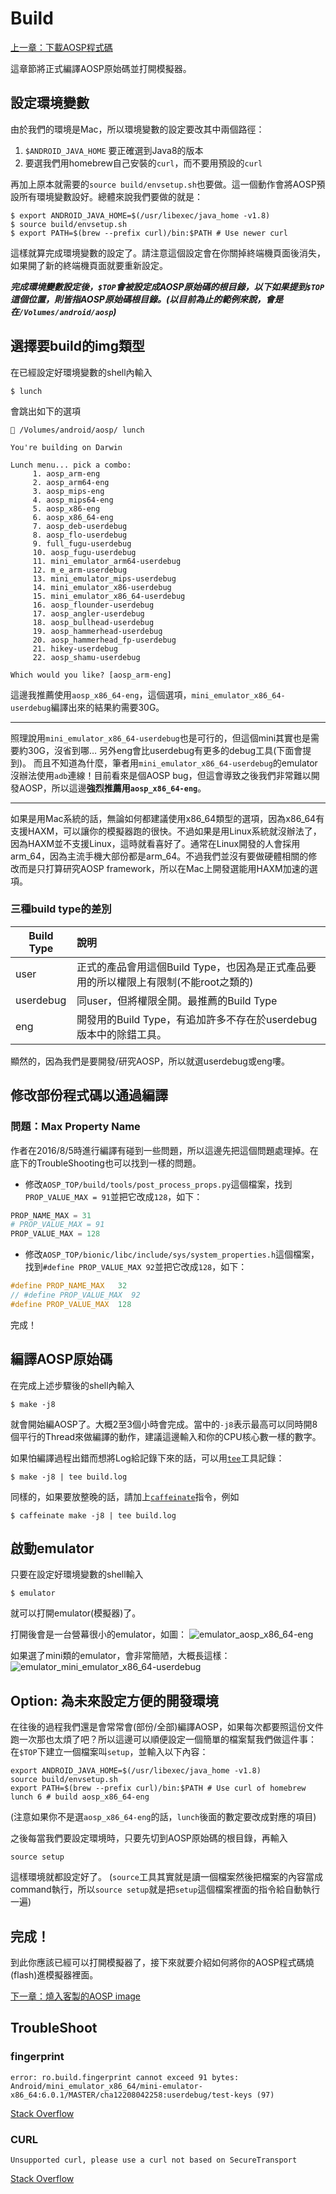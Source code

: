 # Build

[上一章：下載AOSP程式碼](/ch2_download)

這章節將正式編譯AOSP原始碼並打開模擬器。

## 設定環境變數

由於我們的環境是Mac，所以環境變數的設定要改其中兩個路徑：

1. `$ANDROID_JAVA_HOME` 要正確選到Java8的版本
2. 要選我們用homebrew自己安裝的`curl`，而不要用預設的`curl`

再加上原本就需要的`source build/envsetup.sh`也要做。這一個動作會將AOSP預設所有環境變數設好。總體來說我們要做的就是：

```shell
$ export ANDROID_JAVA_HOME=$(/usr/libexec/java_home -v1.8)
$ source build/envsetup.sh
$ export PATH=$(brew --prefix curl)/bin:$PATH # Use newer curl
```

這樣就算完成環境變數的設定了。請注意這個設定會在你關掉終端機頁面後消失，如果開了新的終端機頁面就要重新設定。

***完成環境變數設定後，`$TOP`會被設定成AOSP原始碼的根目錄，以下如果提到`$TOP`這個位置，則皆指AOSP原始碼根目錄。(以目前為止的範例來說，會是在`/Volumes/android/aosp`)***

## 選擇要build的img類型

在已經設定好環境變數的shell內輸入

```
$ lunch
```

會跳出如下的選項

```
 /Volumes/android/aosp/ lunch

You're building on Darwin

Lunch menu... pick a combo:
     1. aosp_arm-eng
     2. aosp_arm64-eng
     3. aosp_mips-eng
     4. aosp_mips64-eng
     5. aosp_x86-eng
     6. aosp_x86_64-eng
     7. aosp_deb-userdebug
     8. aosp_flo-userdebug
     9. full_fugu-userdebug
     10. aosp_fugu-userdebug
     11. mini_emulator_arm64-userdebug
     12. m_e_arm-userdebug
     13. mini_emulator_mips-userdebug
     14. mini_emulator_x86-userdebug
     15. mini_emulator_x86_64-userdebug
     16. aosp_flounder-userdebug
     17. aosp_angler-userdebug
     18. aosp_bullhead-userdebug
     19. aosp_hammerhead-userdebug
     20. aosp_hammerhead_fp-userdebug
     21. hikey-userdebug
     22. aosp_shamu-userdebug

Which would you like? [aosp_arm-eng] 
```

這邊我推薦使用`aosp_x86_64-eng`，這個選項，`mini_emulator_x86_64-userdebug`編譯出來的結果約需要30G。

----

照理說用`mini_emulator_x86_64-userdebug`也是可行的，但這個mini其實也是需要約30G，沒省到哪…
另外eng會比userdebug有更多的debug工具(下面會提到)。
而且不知道為什麼，筆者用`mini_emulator_x86_64-userdebug`的emulator沒辦法使用`adb`連線！目前看來是個AOSP bug，但這會導致之後我們非常難以開發AOSP，所以這邊**強烈推薦用`aosp_x86_64-eng`**。

----

如果是用Mac系統的話，無論如何都建議使用x86_64類型的選項，因為x86_64有支援HAXM，可以讓你的模擬器跑的很快。不過如果是用Linux系統就沒辦法了，因為HAXM並不支援Linux，這時就看喜好了。通常在Linux開發的人會採用arm_64，因為主流手機大部份都是arm_64。不過我們並沒有要做硬體相關的修改而是只打算研究AOSP framework，所以在Mac上開發選能用HAXM加速的選項。


### 三種build type的差別

|Build Type| 說明
|----------|:---
| user     |正式的產品會用這個Build Type，也因為是正式產品要用的所以權限上有限制(不能root之類的)
| userdebug|同user，但將權限全開。最推薦的Build Type
| eng      |開發用的Build Type，有追加許多不存在於userdebug版本中的除錯工具。

顯然的，因為我們是要開發/研究AOSP，所以就選userdebug或eng嘍。

## 修改部份程式碼以通過編譯

### 問題：Max Property Name

作者在2016/8/5時進行編譯有碰到一些問題，所以這邊先把這個問題處理掉。在底下的TroubleShooting也可以找到一樣的問題。

* 修改`AOSP_TOP/build/tools/post_process_props.py`這個檔案，找到`PROP_VALUE_MAX = 91`並把它改成`128`，如下：

```python
PROP_NAME_MAX = 31
# PROP_VALUE_MAX = 91
PROP_VALUE_MAX = 128
```

* 修改`AOSP_TOP/bionic/libc/include/sys/system_properties.h`這個檔案，找到`#define PROP_VALUE_MAX 92`並把它改成`128`，如下：

```c
#define PROP_NAME_MAX   32
// #define PROP_VALUE_MAX  92
#define PROP_VALUE_MAX  128
```

完成！

## 編譯AOSP原始碼

在完成上述步驟後的shell內輸入

```shell
$ make -j8
```

就會開始編AOSP了。大概2至3個小時會完成。當中的`-j8`表示最高可以同時開8個平行的Thread來做編譯的動作，建議這邊輸入和你的CPU核心數一樣的數字。

如果怕編譯過程出錯而想將Log給記錄下來的話，可以用[`tee`](/appendix/cli-tools/tee.md)工具記錄：

```shell
$ make -j8 | tee build.log
```

同樣的，如果要放整晚的話，請加上[`caffeinate`](/appendix/cli-tools/caffeinate.md)指令，例如

```shell
$ caffeinate make -j8 | tee build.log
```

## 啟動emulator

只要在設定好環境變數的shell輸入

```shell
$ emulator
```

就可以打開emulator(模擬器)了。

打開後會是一台營幕很小的emulator，如圖：
![emulator_aosp_x86_64-eng](emulator_aosp_x86_64-eng.png)

如果選了mini類的emulator，會非常簡陋，大概長這樣：
![emulator_mini_emulator_x86_64-userdebug](emulator_mini_emulator_x86_64-userdebug.png)


## Option: 為未來設定方便的開發環境

在往後的過程我們還是會常常會(部份/全部)編譯AOSP，如果每次都要照這份文件跑一次那也太煩了吧？所以這邊可以順便設定一個簡單的檔案幫我們做這件事：
在`$TOP`下建立一個檔案叫`setup`，並輸入以下內容：

```shell
export ANDROID_JAVA_HOME=$(/usr/libexec/java_home -v1.8)
source build/envsetup.sh
export PATH=$(brew --prefix curl)/bin:$PATH # Use curl of homebrew
lunch 6 # build aosp_x86_64-eng
```

(注意如果你不是選`aosp_x86_64-eng`的話，`lunch`後面的數定要改成對應的項目)

之後每當我們要設定環境時，只要先切到AOSP原始碼的根目錄，再輸入

```shell
source setup
```

這樣環境就都設定好了。
(`source`工具其實就是讀一個檔案然後把檔案的內容當成command執行，所以`source setup`就是把`setup`這個檔案裡面的指令給自動執行一遍)

## 完成！

到此你應該已經可以打開模擬器了，接下來就要介紹如何將你的AOSP程式碼燒(flash)進模擬器裡面。

[下一章：燒入客製的AOSP image](/ch4_flash)

## TroubleShoot
### fingerprint

```
error: ro.build.fingerprint cannot exceed 91 bytes: Android/mini_emulator_x86_64/mini-emulator-x86_64:6.0.1/MASTER/cha12208042258:userdebug/test-keys (97)
```
[Stack Overflow](http://stackoverflow.com/questions/28776970/android-build-error-ro-build-fingerprint-cannot-exceed-91-bytes)

### CURL

```
Unsupported curl, please use a curl not based on SecureTransport
```
[Stack Overflow](http://stackoverflow.com/questions/33318756/while-i-make-the-source-of-android-6-0-it-failed)
